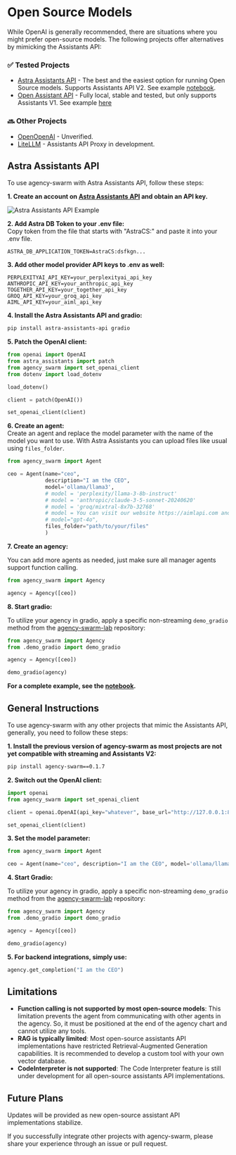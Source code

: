 # Open Source Models

While OpenAI is generally recommended, there are situations where you might prefer open-source models. The following projects offer alternatives by mimicking the Assistants API:

### ✅ Tested Projects
- [Astra Assistants API](https://github.com/datastax/astra-assistants-api) - The best and the easiest option for running Open Source models. Supports Assistants API V2. See example [notebook](https://github.com/VRSEN/agency-swarm/blob/main/notebooks/os_models_with_astra_assistants_api.ipynb).
- [Open Assistant API](https://github.com/MLT-OSS/open-assistant-api) - Fully local, stable and tested, but only supports Assistants V1. See example [here](https://github.com/VRSEN/agency-swarm-lab/tree/main/OpenSourceSwarm)

### 🔜 Other Projects
- [OpenOpenAI](https://github.com/transitive-bullshit/OpenOpenAI) - Unverified.
- [LiteLLM](https://github.com/BerriAI/litellm/issues/2842) - Assistants API Proxy in development.

## Astra Assistants API

To use agency-swarm with Astra Assistants API, follow these steps:

**1. Create an account on [Astra Assistants API](https://astra.datastax.com/signup) and obtain an API key.**

![Astra Assistants API Example](https://firebasestorage.googleapis.com/v0/b/vrsen-ai/o/public%2Fgithub%2FScreenshot%202024-07-01%20at%208.19.00%E2%80%AFAM.png?alt=media&token=b4f1a7ad-3b77-40fa-a5da-866a4f1410bd)

**2. Add Astra DB Token to your .env file:**  
    Copy token from the file that starts with "AstraCS:" and paste it into your .env file.

```env
ASTRA_DB_APPLICATION_TOKEN=AstraCS:dsfkgn...
```

**3. Add other model provider API keys to .env as well:**

```env
PERPLEXITYAI_API_KEY=your_perplexityai_api_key
ANTHROPIC_API_KEY=your_anthropic_api_key
TOGETHER_API_KEY=your_together_api_key
GROQ_API_KEY=your_groq_api_key
AIML_API_KEY=your_aiml_api_key
```

**4. Install the Astra Assistants API and gradio:**
    
```bash
pip install astra-assistants-api gradio
```
   
**5. Patch the OpenAI client:**

```python
from openai import OpenAI
from astra_assistants import patch
from agency_swarm import set_openai_client
from dotenv import load_dotenv

load_dotenv()

client = patch(OpenAI())

set_openai_client(client)
```

**6. Create an agent:**  
    Create an agent and replace the model parameter with the name of the model you want to use. With Astra Assistants you can upload files like usual using `files_folder`.

```python
from agency_swarm import Agent

ceo = Agent(name="ceo", 
            description="I am the CEO", 
            model='ollama/llama3',
            # model = 'perplexity/llama-3-8b-instruct'
            # model = 'anthropic/claude-3-5-sonnet-20240620'
            # model = 'groq/mixtral-8x7b-32768'
            # model = You can visit our website https://aimlapi.com and choose from over 200 models to suit your preferences.
            # model="gpt-4o",
            files_folder="path/to/your/files"
            )
```

**7. Create an agency:**  

You can add more agents as needed, just make sure all manager agents support function calling.

```python
from agency_swarm import Agency

agency = Agency([ceo])
```

**8. Start gradio:**  

To utilize your agency in gradio, apply a specific non-streaming `demo_gradio` method from the [agency-swarm-lab](https://github.com/VRSEN/agency-swarm-lab/blob/main/OpenSourceSwarm/demo_gradio.py) repository:

```python
from agency_swarm import Agency
from .demo_gradio import demo_gradio

agency = Agency([ceo])

demo_gradio(agency)
```

**For a complete example, see the [notebook](https://github.com/VRSEN/agency-swarm/blob/main/notebooks/os_models_with_astra_assistants_api.ipynb).**

## General Instructions

To use agency-swarm with any other projects that mimic the Assistants API, generally, you need to follow these steps:

**1. Install the previous version of agency-swarm as most projects are not yet compatible with streaming and Assistants V2:**

```bash
pip install agency-swarm==0.1.7
```

**2. Switch out the OpenAI client:**

```python
import openai
from agency_swarm import set_openai_client

client = openai.OpenAI(api_key="whatever", base_url="http://127.0.0.1:8000/")

set_openai_client(client)
```

**3. Set the model parameter:**

```python
from agency_swarm import Agent

ceo = Agent(name="ceo", description="I am the CEO", model='ollama/llama3')
```

**4. Start Gradio:**  

To utilize your agency in gradio, apply a specific non-streaming `demo_gradio` method from the [agency-swarm-lab](https://github.com/VRSEN/agency-swarm-lab/blob/main/OpenSourceSwarm/demo_gradio.py) repository:

```python
from agency_swarm import Agency
from .demo_gradio import demo_gradio

agency = Agency([ceo])

demo_gradio(agency)
```

**5. For backend integrations, simply use:**

```python
agency.get_completion("I am the CEO")
```

## Limitations

- **Function calling is not supported by most open-source models**: This limitation prevents the agent from communicating with other agents in the agency. So, it must be positioned at the end of the agency chart and cannot utilize any tools.
- **RAG is typically limited**: Most open-source assistants API implementations have restricted Retrieval-Augmented Generation capabilities. It is recommended to develop a custom tool with your own vector database.
- **CodeInterpreter is not supported**: The Code Interpreter feature is still under development for all open-source assistants API implementations.

## Future Plans

Updates will be provided as new open-source assistant API implementations stabilize. 

If you successfully integrate other projects with agency-swarm, please share your experience through an issue or pull request.